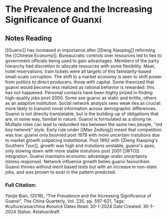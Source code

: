 # The Prevalence and the Increasing Significance of Guanxi

## Notes Reading
[[Guanxi]] has increased in importance after [[Deng Xiaoping]] reforming the [[Chinese Economy]]. Bureaucratic controls over resources led to ties to government officials being used to gain advantages. Members of the party hierarchy had discretion to allocate resources with some flexibility. Meat, hotel reservations, train tickets were all targets of this familiarity-based small-scale corruption. The shift to a market economy is seen to shift power from politics to direct producers, those with capital. Some theorized that guanxi would become less realized as rational behavior is rewarded: this has not happened. Personal contacts have been highly prized in finding high-quality jobs post-2000. Some see guanxi as static and brittle, others as an adaptive institution. Social network analysis sees weak ties as crucial: more likely to transmit novel information across demographic differences. Guanxi is not directly translatable, but is the building-up of obligations that are, in some way, familial in nature. Guanxi is formulated as a strong tie. Multiple roles can lead to redundent ties between the same two people, "old boy network" style. Early rule under [[Mao Zedong]] meant that competition was low: guanxi only boomed post 1978 with more uncertain instutions due to market growth outpacing instutitional. Post 1992 with [[Deng Xiaoping's Southern Tour]], growth was high and instutions unstable, guanxi's apex, only slowing down with more stable instutions post 2001 [[WTO]] integration. Guanxi maintains economic advantage under uncertainty (stress response). Network influence growth belies guanxi favouritism. Guanxi thrives without merit based tests but with an increase in non-state jobs, and was proven to exist in the pattern predicted.

### Full Citation:
Yanjie Bian, (2018), “The Prevalence and the Increasing Significance of Guanxi”, The China Quarterly, Vol. 235, pp. 597-621,
Tags: #culture/asia/china  #source
Dates Read: 30-1-2024
Date Created: 30-1-2024
Status: #status/draft